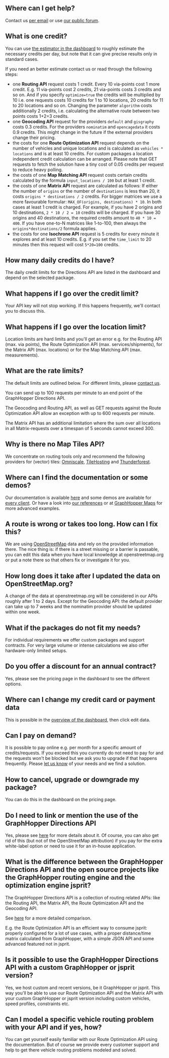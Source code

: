 ## Where can I get help?

Contact us [per email](https://graphhopper.com/#contact) or use [our public forum](https://discuss.graphhopper.com/c/directions-api).

## What is one credit?

You can use [the estimator in the dashboard](https://graphhopper.com/dashboard/#/pricing) to roughly estimate the necessary credits per day, but note that it can give precise results only in standard cases. 

If you need an better estimate contact us or read through the following steps:

 * one **Routing API** request costs 1 credit. Every 10 via-points cost 1 more credit. E.g. 11 via-points cost 2 credits, 21 via-points costs 3 credits and so on. And if you specify `optimize=true` the credits will be multiplied by 10 i.e. one requests costs 10 credits for 1 to 10 locations, 20 credits for 11 to 20 locations and so on.
   Changing the parameter `algorithm` costs additionally 2 credits, i.e. calculating the alternative route between two points costs 1+2=3 credits.
 * one **Geocoding API** request for the providers `default` and `gisgraphy` costs 0.3 credits. For the providers `nominatim` and `opencagedata` it costs 0.9 credits. This might change in the future if the external providers change their pricing.
 * the costs for one **Route Optimization API** request depends on the number of vehicles and unique locations and is calculated as `vehicles * locations` and is at least 10 credits. For custom packages a location independent credit calculation can be arranged. Please note that GET requests to fetch the solution have a tiny cost of 0.05 credits per request to reduce heavy polling.
 * the costs of one **Map Matching API** request costs certain credits calculated by the formula `input_locations / 100` but at least 1 credit.
 * the costs of one **Matrix API** request are calculated as follows: If either the number of `origins` or the number of `destinations` is less than 20, it costs `origins * destinations / 2` credits. For bigger matrices we use a more favourable formular: `MAX_OF(origins, destinations) * 10`. In both cases at least 1 credit is charged. For example, if you have 2 origins and 10 destinations, `2 * 10 / 2 = 10` credits will be charged. If you have 30 origins and 40 destinations, the required credits amount to `40 * 10 = 400`. If you have one-to-N matrices like 1-to-100, then always the `origins*destinations/2` formula applies.
 * the costs for one **Isochrone API** request is 5 credits for every minute it explores and at least 10 credits. E.g. if you set the `time_limit` to 20 minutes then this request will cost `5*20=100` credits.
  
## How many daily credits do I have?

The daily credit limits for the Directions API are listed in the dashboard and depend on the selected package. 

## What happens if I go over the credit limit?

Your API key will not stop working. If this happens frequently, we'll contact you to discuss
this.

## What happens if I go over the location limit?

Location limits are hard limits and you'll get an error e.g. for the Routing API (max. via points), 
the Route Optimization API (max. services/shipments), for the Matrix API (max. locations) or for the Map Matching API (max. measurements).

## What are the rate limits?

The default limits are outlined below. For different limits, please [contact us](https://graphhopper.com/#contact).

You can send up to 100 requests per minute to an end point of the GraphHopper Directions API.

The Geocoding and Routing API, as well as GET requests against the Route Optimization API 
allow an exception with up to 600 requests per minute.

The Matrix API has an additional limitation where the sum over all locations in all 
Matrix-requests over a timespan of 5 seconds cannot exceed 300.

## Why is there no Map Tiles API?

We concentrate on routing tools only and recommend the following providers for (vector) tiles: [Omniscale](https://omniscale.com/), [TileHosting](https://www.tilehosting.com/) and [Thunderforest](http://thunderforest.com/).

## Where can I find the documentation or some demos?

Our documentation is available [here](./index.md) and some demos are available for [every client](./index.md#api-clients-and-examples). Or have a look into [our references](https://graphhopper.com/#usecases) or at [GraphHopper Maps](https://graphhopper.com/maps/) for more advanced examples.

## A route is wrong or takes too long. How can I fix this?

We are using [OpenStreetMap](https://www.openstreetmap.org) data and rely on the provided information there.
The nice thing is: if there is a street missing or a barrier is passable, you can edit this data when you have local knowledge at
openstreetmap.org or put a note there so that others fix or investigate it for you.

## How long does it take after I updated the data on OpenStreetMap.org?

A change of the data at openstreetmap.org will be considered in our APIs roughly after 1 to 2
days. Except for the Geocoding API: the default provider can take up to 7
weeks and the nominatim provider should be updated within one week.

## What if the packages do not fit my needs?

For individual requirements we offer custom packages and support contracts.
For very large volume or intense calculations we also offer hardware-only
limited setups.

## Do you offer a discount for an annual contract?

Yes, please see the pricing page in the dashboard to see the different
options.

## Where can I change my credit card or payment data

This is possible in the [overview of the dashboard](https://graphhopper.com/dashboard/#/overview), then click edit data.

## Can I pay on demand?

It is possible to pay online e.g. per month for a specific amount of credits/requests. If you exceed this you currently do not 
need to pay for and the requests won't be blocked but we ask you to upgrade if that happens frequently.
Please [let us know](https://graphhopper.com/#contact) of your needs and we find a solution.


## How to cancel, upgrade or downgrade my package?

You can do this in the dashboard on the pricing page.


## Do I need to link or mention the use of the GraphHopper Directions API

Yes, please see [here](https://graphhopper.com/api/1/docs/#attribution) for more details about it. 
Of course, you can also get rid of this (but not of the OpenStreetMap attribution) if you pay for 
the extra white-label option or need to use it for an in-house application.


## What is the difference between the GraphHopper Directions API and the open source projects like the GraphHopper routing engine and the optimization engine jsprit?

The GraphHopper Directions API is a collection of routing related APIs: like the Routing API, the Matrix API, the Route Optimization API and the Geocoding API. 

See [here](https://www.graphhopper.com/open-source/) for a more detailed comparison.

E.g. the Route Optimization API is an efficient way to consume jsprit: properly configured for a lot of use cases, 
with a proper distance/time matrix calculated from GraphHopper, with a simple JSON API and some advanced featured not in jsprit.

## Is it possible to use the GraphHopper Directions API with a custom GraphHopper or jsprit version?

Yes, we host custom and recent versions, be it GraphHopper or jsprit. This way you'll be able to use our Route Optimization API and the 
Matrix API with your custom GraphHopper or jsprit version including custom vehicles, speed profiles, constraints etc.

## Can I model a specific vehicle routing problem with your API and if yes, how?

You can get yourself easily familiar with our Route Optimization API using the documentation. But of course we provide every customer 
support and help to get there vehicle routing problems modeled and solved.
